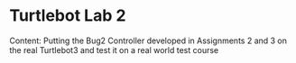 # Turtlebot Lab 2
Content: Putting the Bug2 Controller developed in Assignments 2 and 3 on the real Turtlebot3 and test it on a real world test course
